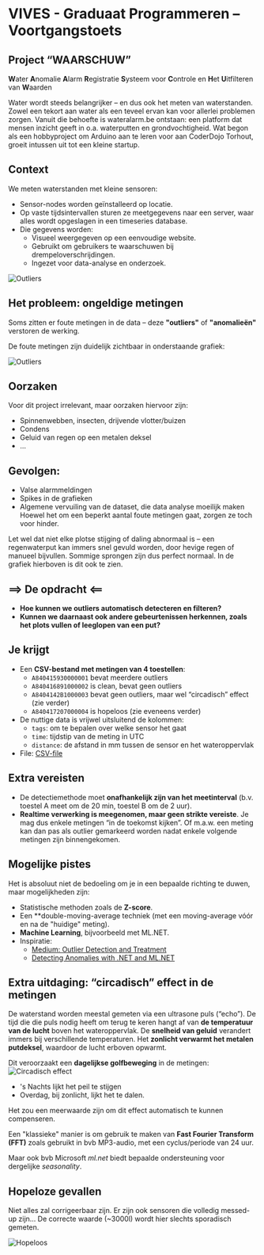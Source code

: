 # VIVES - Graduaat Programmeren – Voortgangstoets

## Project “WAARSCHUW”
**W**ater **A**nomalie **A**larm **R**egistratie **S**ysteem voor **C**ontrole en **H**et **U**itfilteren van **W**aarden

Water wordt steeds belangrijker – en dus ook het meten van waterstanden.  Zowel een tekort aan water als een teveel ervan kan voor allerlei problemen zorgen.  Vanuit die behoefte is wateralarm.be ontstaan: een platform dat mensen inzicht geeft in o.a. waterputten en grondvochtigheid.
Wat begon als een hobbyproject om Arduino aan te leren voor aan CoderDojo Torhout, groeit intussen uit tot een kleine startup.

## Context
We meten waterstanden met kleine sensoren:
- Sensor-nodes worden geïnstalleerd op locatie.
- Op vaste tijdsintervallen sturen ze meetgegevens naar een server, waar alles wordt opgeslagen in een timeseries database.
- Die gegevens worden:
  - Visueel weergegeven op een eenvoudige website.
  - Gebruikt om gebruikers te waarschuwen bij drempeloverschrijdingen.
  - Ingezet voor data-analyse en onderzoek.

![Outliers](img/sensor-mvh.jpg)

## Het probleem: ongeldige metingen

Soms zitten er foute metingen in de data – deze **"outliers"** of **"anomalieën"** verstoren de werking.

De foute metingen zijn duidelijk zichtbaar in onderstaande grafiek:

![Outliers](img/screenshot-outliers.png)

## Oorzaken

Voor dit project irrelevant, maar oorzaken hiervoor zijn:
- Spinnenwebben, insecten, drijvende vlotter/buizen
- Condens
- Geluid van regen op een metalen deksel
- ...

## Gevolgen:

- Valse alarmmeldingen
- Spikes in de grafieken
- Algemene vervuiling van de dataset, die data analyse moeilijk maken
Hoewel het om een beperkt aantal foute metingen gaat, zorgen ze toch voor hinder.

Let wel dat niet elke plotse stijging of daling abnormaal is – een regenwaterput kan immers snel gevuld worden, door hevige regen of manueel bijvullen.  Sommige sprongen zijn dus perfect normaal.  In de grafiek hierboven is dit ook te zien.

## **==> De opdracht <==**
- **Hoe kunnen we outliers automatisch detecteren en filteren?**
- **Kunnen we daarnaast ook andere gebeurtenissen herkennen, zoals het plots vullen of leeglopen van een put?**

## Je krijgt
- Een **CSV-bestand met metingen van 4 toestellen**:
  - `A840415930000001` bevat meerdere outliers
  - `A840416891000002` is clean, bevat geen outliers
  - `A8404142B1000003` bevat geen outliers, maar wel “circadisch” effect (zie verder)
  - `A840417207000004` is hopeloos (zie eveneens verder)
- De nuttige data is vrijwel uitsluitend de kolommen:
  - `tags`: om te bepalen over welke sensor het gaat
  - `time`: tijdstip van de meting in UTC
  - `distance`: de afstand in mm tussen de sensor en het wateroppervlak
- File: [CSV-file](data/wateralarm-vives.csv)

## Extra vereisten

- De detectiemethode moet **onafhankelijk zijn van het meetinterval** (b.v. toestel A meet om de 20 min, toestel B om de 2 uur).
- **Realtime verwerking is meegenomen, maar geen strikte vereiste**. Je mag dus enkele metingen “in de toekomst kijken”.  Of m.a.w. een meting kan dan pas als outlier gemarkeerd worden nadat enkele volgende metingen zijn binnengekomen.

## Mogelijke pistes

Het is absoluut niet de bedoeling om je in een bepaalde richting te duwen, maar mogelijkheden zijn:
- Statistische methoden zoals de **Z-score**.
- Een **double-moving-average techniek (met een moving-average vóór en na de "huidige" meting).
- **Machine Learning**, bijvoorbeeld met ML.NET.
- Inspiratie:
  - [Medium: Outlier Detection and Treatment](https://medium.com/@aakash013/outlier-detection-treatment-z-score-iqr-and-robust-methods-398c99450ff3)
  - [Detecting Anomalies with .NET and ML.NET](https://dev.to/alisson_podgurski/detecting-anomalies-with-net-and-mlnet-a-practical-guide-ng5)

## Extra uitdaging: “circadisch” effect in de metingen
De waterstand worden meestal gemeten via een ultrasone puls (“echo”).  De tijd die die puls nodig heeft om terug te keren hangt af van **de temperatuur van de lucht** boven het wateroppervlak.  De **snelheid van geluid** verandert immers bij verschillende temperaturen.  Het **zonlicht verwarmt het metalen putdeksel**, waardoor de lucht erboven opwarmt.

Dit veroorzaakt een **dagelijkse golfbeweging** in de metingen:
![Circadisch effect](img/screenshot-circadian.png)
 
- 's Nachts lijkt het peil te stijgen
- Overdag, bij zonlicht, lijkt het te dalen.

Het zou een meerwaarde zijn om dit effect automatisch te kunnen compenseren.

Een "klassieke" manier is om gebruik te maken van **Fast Fourier Transform (FFT)** zoals gebruikt in bvb MP3-audio, met een cyclus/periode van 24 uur.

Maar ook bvb Microsoft *ml.net* biedt bepaalde ondersteuning voor dergelijke *seasonality*.

## Hopeloze gevallen

Niet alles zal corrigeerbaar zijn.  Er zijn ook sensoren die volledig messed-up zijn…
De correcte waarde (~3000l) wordt hier slechts sporadisch gemeten.
 
![Hopeloos](img/screenshot-hopeless-cases.png)
